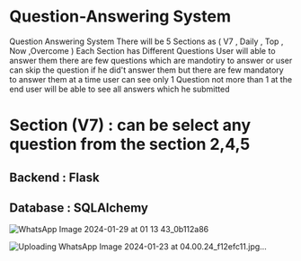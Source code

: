 ﻿# Question-Answering System
Question Answering System
There will be 5 Sections as (  V7 ,  Daily , Top ,  Now  ,Overcome ) Each Section has Different Questions User will able to answer them there are few questions which are mandotiry to answer or user can skip the question if he did't answer them but there are few mandatory to answer them at a time user can see only 1 Question not more than 1 at the end user will be able to see all answers which he submitted 

# Section (V7)  :  can be select any question from the section 2,4,5 
## Backend : Flask 
## Database : SQLAlchemy 


![WhatsApp Image 2024-01-29 at 01 13 43_0b112a86](https://github.com/umairchanna57/Multilingual-chatbot/assets/99108150/4dfd8a3f-48da-4fd1-9c44-cc9a6a12ea1d)


![Uploading WhatsApp Image 2024-01-23 at 04.00.24_f12efc11.jpg…]()
